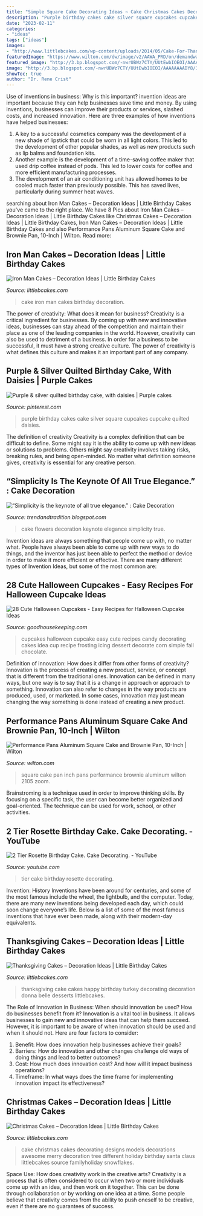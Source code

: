 ```yaml
---
title: "Simple Square Cake Decorating Ideas ~ Cake Christmas Cakes Decorating Designs Models Decorations Awesome Merry Decoration Tree Different Holiday Birthday Santa Claus Littlebcakes Source Familyholiday Snowflakes"
description: "Purple birthday cakes cake silver square cupcakes cupcake quilted daisies"
date: "2023-02-11"
categories:
- "ideas"
tags: ["ideas"]
images:
- "http://www.littlebcakes.com/wp-content/uploads/2014/05/Cake-For-Thanksgiving-768x1024.jpg"
featuredImage: "https://www.wilton.com/dw/image/v2/AAWA_PRD/on/demandware.static/-/Sites-wilton-product-master/default/dw6fc2ec38/images/product/2105-8205/2105-8205_LS2.jpg?sw=1440&amp;sh=750&amp;sm=fit"
featured_image: "http://3.bp.blogspot.com/-nwrUBWz7CTY/UUtEwbIOEOI/AAAAAAAADY8/3ounY6PJCqA/s1600/CLAYTONb[1].jpg"
image: "http://3.bp.blogspot.com/-nwrUBWz7CTY/UUtEwbIOEOI/AAAAAAAADY8/3ounY6PJCqA/s1600/CLAYTONb[1].jpg"
ShowToc: true
author: "Dr. Rene Crist"
---
```



Use of inventions in business: Why is this important?
invention ideas are important because they can help businesses save time and money. By using inventions, businesses can improve their products or services, slashed costs, and increased innovation. Here are three examples of how inventions have helped businesses: 
1. A key to a successful cosmetics company was the development of a new shade of lipstick that could be worn in all light colors. This led to the development of other popular shades, as well as new products such as lip balms and foundation kits. 
2. Another example is the development of a time-saving coffee maker that used drip coffee instead of pods. This led to lower costs for coffee and more efficient manufacturing processes.
3. The development of an air conditioning unit has allowed homes to be cooled much faster than previously possible. This has saved lives, particularly during summer heat waves.

	

		
searching about Iron Man Cakes – Decoration Ideas | Little Birthday Cakes you've came to the right place. We have 8 Pics about Iron Man Cakes – Decoration Ideas | Little Birthday Cakes like Christmas Cakes – Decoration Ideas | Little Birthday Cakes, Iron Man Cakes – Decoration Ideas | Little Birthday Cakes and also Performance Pans Aluminum Square Cake and Brownie Pan, 10-Inch | Wilton. Read more:
		
    
## Iron Man Cakes – Decoration Ideas | Little Birthday Cakes

<img loading=lazy src="http://www.littlebcakes.com/wp-content/uploads/2014/01/Iron-Man-Cake-Ideas.jpg" onerror="this.onerror=null;this.src='https://tse2.mm.bing.net/th?id=OIP._CtdlnvCvYU7K9LmkrNM3QHaJ4&amp;pid=15.1';" alt="Iron Man Cakes – Decoration Ideas | Little Birthday Cakes">

_Source: littlebcakes.com_

>cake iron man cakes birthday decoration. 

	

The power of creativity: What does it mean for business?
Creativity is a critical ingredient for businesses. By coming up with new and innovative ideas, businesses can stay ahead of the competition and maintain their place as one of the leading companies in the world. However, creativity can also be used to detriment of a business. In order for a business to be successful, it must have a strong creative culture. The power of creativity is what defines this culture and makes it an important part of any company.

    
## Purple &amp; Silver Quilted Birthday Cake, With Daisies | Purple Cakes

<img loading=lazy src="https://i.pinimg.com/736x/a9/a7/2d/a9a72ddb121abb255747c9c0a7d64c5b--purple-and-silver-wedding-silver-wedding-cakes.jpg" onerror="this.onerror=null;this.src='https://tse1.mm.bing.net/th?id=OIP.cH1pQEcSRTp082nXhk0MdwHaJ6&amp;pid=15.1';" alt="Purple &amp; silver quilted birthday cake, with daisies | Purple cakes">

_Source: pinterest.com_

>purple birthday cakes cake silver square cupcakes cupcake quilted daisies. 

	

The definition of creativity
Creativity is a complex definition that can be difficult to define. Some might say it is the ability to come up with new ideas or solutions to problems. Others might say creativity involves taking risks, breaking rules, and being open-minded. No matter what definition someone gives, creativity is essential for any creative person.

    
## “Simplicity Is The Keynote Of All True Elegance.” : Cake Decoration

<img loading=lazy src="http://3.bp.blogspot.com/-nwrUBWz7CTY/UUtEwbIOEOI/AAAAAAAADY8/3ounY6PJCqA/s1600/CLAYTONb[1].jpg" onerror="this.onerror=null;this.src='https://tse2.mm.bing.net/th?id=OIP.A9HddsZ9zpkRK7j7av4lUAHaFj&amp;pid=15.1';" alt="“Simplicity is the keynote of all true elegance.” : Cake Decoration">

_Source: trendandtradition.blogspot.com_

>cake flowers decoration keynote elegance simplicity true. 

	

Invention ideas are always something that people come up with, no matter what. People have always been able to come up with new ways to do things, and the inventor has just been able to perfect the method or device in order to make it more efficient or effective. There are many different types of Invention Ideas, but some of the most common are:

    
## 28 Cute Halloween Cupcakes - Easy Recipes For Halloween Cupcake Ideas

<img loading=lazy src="http://ghk.h-cdn.co/assets/15/35/1440597851-img-5696.jpg" onerror="this.onerror=null;this.src='https://tse1.mm.bing.net/th?id=OIP.U_Ca9k0AspzNU5yzqNZKvAHaLH&amp;pid=15.1';" alt="28 Cute Halloween Cupcakes - Easy Recipes for Halloween Cupcake Ideas">

_Source: goodhousekeeping.com_

>cupcakes halloween cupcake easy cute recipes candy decorating cakes idea cup recipe frosting icing dessert decorate corn simple fall chocolate. 

	

Definition of innovation: How does it differ from other forms of creativity?
Innovation is the process of creating a new product, service, or concept that is different from the traditional ones. Innovation can be defined in many ways, but one way is to say that it is a change in approach or approach to something. Innovation can also refer to changes in the way products are produced, used, or marketed. In some cases, innovation may just mean changing the way something is done instead of creating a new product.

    
## Performance Pans Aluminum Square Cake And Brownie Pan, 10-Inch | Wilton

<img loading=lazy src="https://www.wilton.com/dw/image/v2/AAWA_PRD/on/demandware.static/-/Sites-wilton-product-master/default/dw6fc2ec38/images/product/2105-8205/2105-8205_LS2.jpg?sw=1440&amp;sh=750&amp;sm=fit" onerror="this.onerror=null;this.src='https://tse3.mm.bing.net/th?id=OIP.ozfIg_V-wKI594M21LRwDgHaHa&amp;pid=15.1';" alt="Performance Pans Aluminum Square Cake and Brownie Pan, 10-Inch | Wilton">

_Source: wilton.com_

>square cake pan inch pans performance brownie aluminum wilton 2105 zoom. 

	

Brainstroming is a technique used in order to improve thinking skills. By focusing on a specific task, the user can become better organized and goal-oriented. The technique can be used for work, school, or other activities.

    
## 2 Tier Rosette Birthday Cake. Cake Decorating. - YouTube

<img loading=lazy src="https://i.ytimg.com/vi/zDpIr3k2bIA/maxresdefault.jpg" onerror="this.onerror=null;this.src='https://tse3.mm.bing.net/th?id=OIP.UErLyTSApR3DF1sNxyEvLQHaEK&amp;pid=15.1';" alt="2 Tier Rosette Birthday Cake. Cake Decorating. - YouTube">

_Source: youtube.com_

>tier cake birthday rosette decorating. 

	

Invention: History
Inventions have been around for centuries, and some of the most famous include the wheel, the lightbulb, and the computer. Today, there are many new inventions being developed each day, which could soon change everyone’s life. Below is a list of some of the most famous inventions that have ever been made, along with their modern-day equivalents.

    
## Thanksgiving Cakes – Decoration Ideas | Little Birthday Cakes

<img loading=lazy src="http://www.littlebcakes.com/wp-content/uploads/2014/05/Cake-For-Thanksgiving-768x1024.jpg" onerror="this.onerror=null;this.src='https://tse2.mm.bing.net/th?id=OIP.cv69_GGXdp46o7FXmt4JIgHaJ4&amp;pid=15.1';" alt="Thanksgiving Cakes – Decoration Ideas | Little Birthday Cakes">

_Source: littlebcakes.com_

>thanksgiving cake cakes happy birthday turkey decorating decoration donna belle desserts littlebcakes. 

	

The Role of Innovation in Business: When should innovation be used? How do businesses benefit from it?
Innovation is a vital tool in business. It allows businesses to gain new and innovative ideas that can help them succeed. However, it is important to be aware of when innovation should be used and when it should not. Here are four factors to consider:
1. Benefit: How does innovation help businesses achieve their goals?
2. Barriers: How do innovation and other changes challenge old ways of doing things and lead to better outcomes?
3. Cost: How much does innovation cost? And how will it impact business operations? 
4. Timeframe: In what ways does the time frame for implementing innovation impact its effectiveness?

    
## Christmas Cakes – Decoration Ideas | Little Birthday Cakes

<img loading=lazy src="http://www.littlebcakes.com/wp-content/uploads/2014/02/Christmas-Cake-Ideas-1024x936.jpg" onerror="this.onerror=null;this.src='https://tse1.mm.bing.net/th?id=OIP.q6FWFYU8k1tmgy_gy14ptAHaGx&amp;pid=15.1';" alt="Christmas Cakes – Decoration Ideas | Little Birthday Cakes">

_Source: littlebcakes.com_

>cake christmas cakes decorating designs models decorations awesome merry decoration tree different holiday birthday santa claus littlebcakes source familyholiday snowflakes. 

	

Space Use: How does creativity work in the creative arts?
Creativity is a process that is often considered to occur when two or more individuals come up with an idea, and then work on it together. This can be done through collaboration or by working on one idea at a time. Some people believe that creativity comes from the ability to push oneself to be creative, even if there are no guarantees of success.

